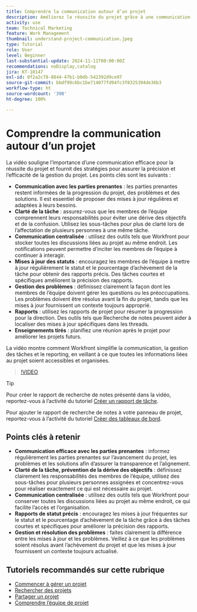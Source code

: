 ```yaml
---
title: Comprendre la communication autour d’un projet
description: Améliorez la réussite du projet grâce à une communication efficace avec les parties prenantes, des tâches claires, des discussions centralisées, des rapports de statut précis et une résolution proactive des problèmes pour maintenir l’alignement et l’efficacité.
activity: use
team: Technical Marketing
feature: Work Management
thumbnail: understand-project-communication.jpeg
type: Tutorial
role: User
level: Beginner
last-substantial-update: 2024-11-11T00:00:00Z
recommendations: noDisplay,catalog
jira: KT-10147
exl-id: 0f2a2c78-8844-47b1-b0db-542392d9ce97
source-git-commit: bbdf99c6bc1be714077fd94fc3f8325394de36b3
workflow-type: ht
source-wordcount: '398'
ht-degree: 100%

---
```


# Comprendre la communication autour d’un projet

La vidéo souligne l’importance d’une communication efficace pour la réussite du projet et fournit des stratégies pour assurer la précision et l’efficacité de la gestion du projet. Les points clés sont les suivants :
* **Communication avec les parties prenantes** : les parties prenantes restent informées de la progression du projet, des problèmes et des solutions. Il est essentiel de proposer des mises à jour régulières et adaptées à leurs besoins.
* **Clarté de la tâche** : assurez-vous que les membres de l’équipe comprennent leurs responsabilités pour éviter une dérive des objectifs et de la confusion. Utilisez les sous-tâches pour plus de clarté lors de l’affectation de plusieurs personnes à une même tâche.
* **Communication centralisée** : utilisez des outils tels que Workfront pour stocker toutes les discussions liées au projet au même endroit. Les notifications peuvent permettre d’inciter les membres de l’équipe à continuer à interagir.
* **Mises à jour des statuts** : encouragez les membres de l’équipe à mettre à jour régulièrement le statut et le pourcentage d’achèvement de la tâche pour obtenir des rapports précis. Des tâches courtes et spécifiques améliorent la précision des rapports.
* **Gestion des problèmes** : définissez clairement la façon dont les membres de l’équipe doivent gérer les questions ou les préoccupations. Les problèmes doivent être résolus avant la fin du projet, tandis que les mises à jour fournissent un contexte toujours approprié.
* **Rapports** : utilisez les rapports de projet pour résumer la progression pour la direction. Des outils tels que Recherche de notes peuvent aider à localiser des mises à jour spécifiques dans les threads.
* **Enseignements tirés** : planifiez une réunion après le projet pour améliorer les projets futurs.

La vidéo montre comment Workfront simplifie la communication, la gestion des tâches et le reporting, en veillant à ce que toutes les informations liées au projet soient accessibles et organisées.

>[!VIDEO](https://video.tv.adobe.com/v/3419150/?quality=12&learn=on&enablevpops=1)

>[!TIP]
>
>Pour créer le rapport de recherche de notes présenté dans la vidéo, reportez-vous à l’activité du tutoriel [Créer un rapport de tâche](https://experienceleague.adobe.com/fr/docs/workfront-learn/tutorials-workfront/reporting/basic-reporting/create-a-task-report#activity-1-create-a-note-report-with-prompts).
>
>Pour ajouter le rapport de recherche de notes à votre panneau de projet, reportez-vous à l’activité du tutoriel [Créer des tableaux de bord](https://experienceleague.adobe.com/docs/workfront-learn/tutorials-workfront/reporting/basic-reporting/create-dashboards.html#activity-1-create-a-dashboard?lang=fr).

## Points clés à retenir

* **Communication efficace avec les parties prenantes** : informez régulièrement les parties prenantes sur l’avancement du projet, les problèmes et les solutions afin d’assurer la transparence et l’alignement.
* **Clarté de la tâche, prévention de la dérive des objectifs** : définissez clairement les responsabilités des membres de l’équipe, utilisez des sous-tâches pour plusieurs personnes assignées et concentrez-vous pour réaliser exactement ce qui est nécessaire au projet.
* **Communication centralisée** : utilisez des outils tels que Workfront pour conserver toutes les discussions liées au projet au même endroit, ce qui facilite l’accès et l’organisation.
* **Rapports de statut précis** : encouragez les mises à jour fréquentes sur le statut et le pourcentage d’achèvement de la tâche grâce à des tâches courtes et spécifiques pour améliorer la précision des rapports.
* **Gestion et résolution des problèmes** : faites clairement la différence entre les mises à jour et les problèmes. Veillez à ce que les problèmes soient résolus avant l’achèvement du projet et que les mises à jour fournissent un contexte toujours actualisé.


## Tutoriels recommandés sur cette rubrique

* [Commencer à gérer un projet](/help/manage-work/projects/getting-started-manage-a-project.md)
* [Rechercher des projets](/help/manage-work/projects/find-projects.md)
* [Partager un projet](/help/manage-work/projects/share-a-project.md)
* [Comprendre l’équipe de projet](/help/manage-work/projects/understand-the-project-team.md)

